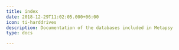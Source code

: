 ```yaml
---
title: index
date: 2018-12-29T11:02:05.000+06:00
icon: ti-harddrives
description: Documentation of the databases included in Metapsy
type: docs

---
```

